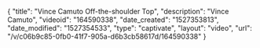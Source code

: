 {
    "title": "Vince Camuto Off-the-shoulder Top",
    "description": "Vince Camuto",
    "videoid": "164590338",
    "date_created": "1527353813",
    "date_modified": "1527354533",
    "type": "captivate",
    "layout": "video",
    "url": "\/v\/c06b9c85-0fb0-41f7-905a-d6b3cb58617d\/164590338"
}